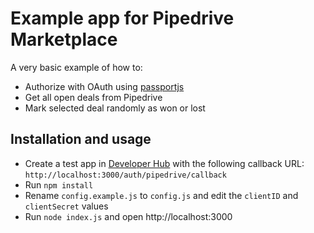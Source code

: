 # Example app for Pipedrive Marketplace

A very basic example of how to:
* Authorize with OAuth using [passportjs](http://www.passportjs.org/)
* Get all open deals from Pipedrive
* Mark selected deal randomly as won or lost

## Installation and usage
* Create a test app in [Developer Hub](https://app.pipedrive.com/developer-hub) with the following callback URL: `http://localhost:3000/auth/pipedrive/callback`
* Run `npm install`
* Rename `config.example.js` to `config.js` and edit the `clientID` and `clientSecret` values
* Run `node index.js` and open http://localhost:3000